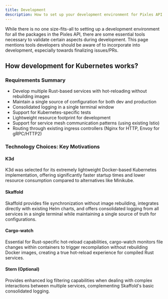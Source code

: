 ```yaml
---
title: Development
description: How to set up your development environment for Pixles API.
---
```


While there is no one size-fits-all to setting up a development environment for all the packages in the Pixles API, there are some essential tools necessary to validate certain aspects during development. This page mentions tools developers should be aware of to incorporate into development, especially towards finalizing issues/PRs.

## How development for Kubernetes works?

### Requirements Summary

- Develop multiple Rust-based services with hot-reloading without rebuilding images
- Maintain a single source of configuration for both dev and production
- Consolidated logging in a single terminal window
- Support for Kubernetes-specific tests
- Lightweight resource footprint for development
- Support for service mesh communication patterns (using existing Istio)
- Routing through existing ingress controllers (Nginx for HTTP, Envoy for gRPC/HTTP2)

### Technology Choices: Key Motivations

#### K3d
K3d was selected for its extremely lightweight Docker-based Kubernetes implementation, offering significantly faster startup times and lower resource consumption compared to alternatives like Minikube.

#### Skaffold
Skaffold provides file synchronization without image rebuilding, integrates directly with existing Helm charts, and offers consolidated logging from all services in a single terminal while maintaining a single source of truth for configurations.

#### Cargo-watch
Essential for Rust-specific hot-reload capabilities, cargo-watch monitors file changes within containers to trigger recompilation without rebuilding Docker images, creating a true hot-reload experience for compiled Rust services.

#### Stern (Optional)
Provides enhanced log filtering capabilities when dealing with complex interactions between multiple services, complementing Skaffold's basic consolidated logging.

